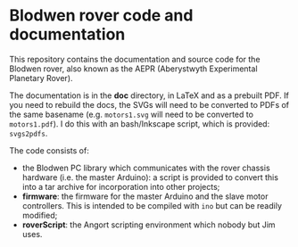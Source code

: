 # Blodwen rover code and documentation
This repository contains the documentation and source code for the
Blodwen rover, also known as the AEPR (Aberystwyth Experimental
Planetary Rover).

The documentation is in the **doc** directory, in LaTeX and as
a prebuilt PDF. If you need to rebuild the docs, the SVGs will
need to be converted to PDFs of the same basename (e.g. 
```motors1.svg``` will need to be converted to ```motors1.pdf```).
I do this with an bash/Inkscape script, which is provided: 
```svgs2pdfs```.

The code consists of:
* the Blodwen PC library which communicates with the rover chassis
hardware (i.e. the master Arduino): a script is provided to convert this into a tar archive for incorporation into other projects;
* **firmware**: the firmware for the master Arduino and the slave motor controllers. This is intended to be compiled with ```ino``` but can be readily modified;
* **roverScript**: the Angort scripting environment which nobody but Jim uses.
